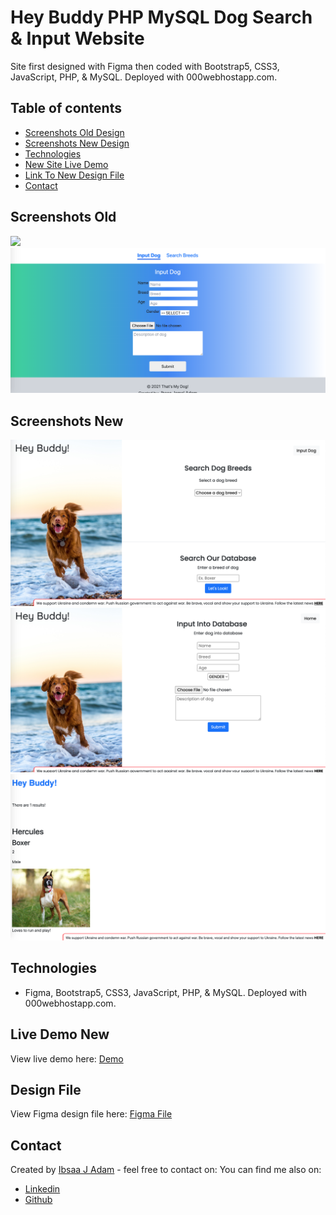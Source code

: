 # Hey Buddy PHP MySQL Dog Search & Input Website

Site first designed with Figma then coded with Bootstrap5, CSS3, JavaScript, PHP, & MySQL. Deployed with 000webhostapp.com.

## Table of contents

- [Screenshots Old Design](#screenshots-old)
- [Screenshots New Design](#screenshots-new)
- [Technologies](#technologies)
- [New Site Live Demo](#live-demo-new)
- [Link To New Design File](#design-file)
- [Contact](#contact)


## Screenshots Old

<img src="public/img/old-screenshot-one.png">
<img src="public/img/old-screenshot-two.png">


## Screenshots New

<img src="public/img/screenshot-one.png">
<img src="public/img/screenshot-two.png">
<img src="public/img/screenshot-three.png">


## Technologies

- Figma, Bootstrap5, CSS3, JavaScript, PHP, & MySQL. Deployed with 000webhostapp.com.


## Live Demo New

View live demo here: [Demo](https://thatsmydog.000webhostapp.com/)


## Design File

View Figma design file here: [Figma File](https://www.figma.com/file/rR2re95veVtcfxBzLdlej8/Hey-Buddy!?node-id=0%3A1)


## Contact

Created by [Ibsaa J Adam](https://github.com/ibsaajadam) - feel free to contact on:
You can find me also on:

- [Linkedin](https://www.linkedin.com/in/ibsaajadam/)
- [Github](https://github.com/ibsaajadam)
